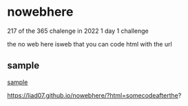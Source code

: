 # nowebhere
217 of the 365 chalenge in 2022 1 day 1 challenge


the no web here isweb that you can code html with the url 
## sample
[sample](https://liad07.github.io/nowebhere/?html=%3Ch1%3Ehello%20word%3C/h1%3E)


https://liad07.github.io/nowebhere/?html=somecodeafterthe?
